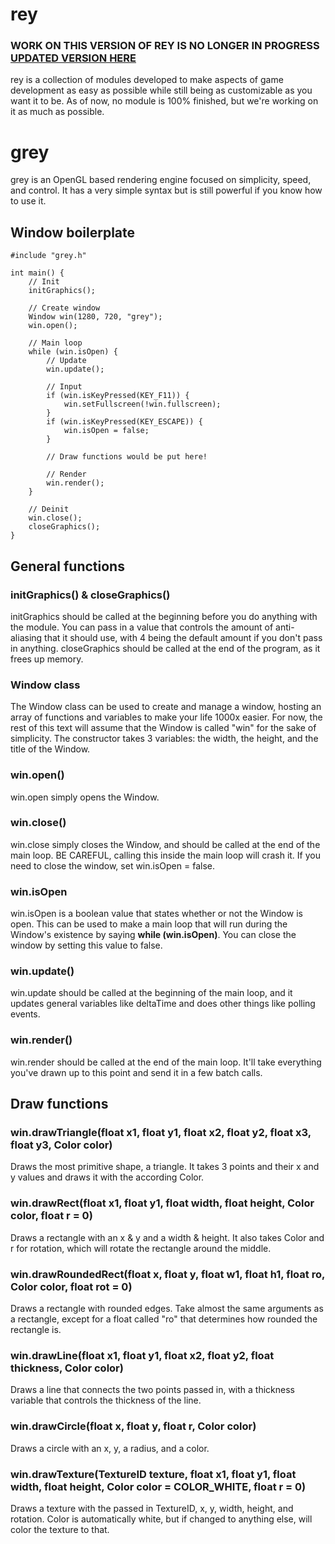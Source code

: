 # rey

### WORK ON THIS VERSION OF REY IS NO LONGER IN PROGRESS [UPDATED VERSION HERE](https://github.com/spookysword/rey)

rey is a collection of modules developed to make aspects of game development as easy as possible while still being as customizable as you want it to be. As of now, no module is 100% finished, but we're working on it as much as possible.

# grey
grey is an OpenGL based rendering engine focused on simplicity, speed, and control. It has a very simple syntax but is still powerful if you know how to use it.
## Window boilerplate

```
#include "grey.h"

int main() {
	// Init
	initGraphics();

	// Create window
	Window win(1280, 720, "grey");
	win.open();

	// Main loop
	while (win.isOpen) {
		// Update
		win.update();

		// Input
		if (win.isKeyPressed(KEY_F11)) {
			win.setFullscreen(!win.fullscreen);
		}
		if (win.isKeyPressed(KEY_ESCAPE)) {
			win.isOpen = false;
		}

		// Draw functions would be put here!

		// Render
		win.render();
	}

	// Deinit
	win.close();
	closeGraphics();
}
```

## General functions
### initGraphics() & closeGraphics()
initGraphics should be called at the beginning before you do anything with the module. You can pass in a value that controls the amount of anti-aliasing that it should use, with 4 being the default amount if you don't pass in anything. closeGraphics should be called at the end of the program, as it frees up memory.
### Window class
The Window class can be used to create and manage a window, hosting an array of functions and variables to make your life 1000x easier. For now, the rest of this text will assume that the Window is called "win" for the sake of simplicity. The constructor takes 3 variables: the width, the height, and the title of the Window.
### win.open()
win.open simply opens the Window.
### win.close()
win.close simply closes the Window, and should be called at the end of the main loop. BE CAREFUL, calling this inside the main loop will crash it. If you need to close the window, set win.isOpen = false.
### win.isOpen
win.isOpen is a boolean value that states whether or not the Window is open. This can be used to make a main loop that will run during the Window's existence by saying **while (win.isOpen)**. You can close the window by setting this value to false.
### win.update()
win.update should be called at the beginning of the main loop, and it updates general variables like deltaTime and does other things like polling events.
### win.render()
win.render should be called at the end of the main loop. It'll take everything you've drawn up to this point and send it in a few batch calls.
## Draw functions
### win.drawTriangle(float x1, float y1, float x2, float y2, float x3, float y3, Color color)
Draws the most primitive shape, a triangle. It takes 3 points and their x and y values and draws it with the according Color.
### win.drawRect(float x1, float y1, float width, float height, Color color, float r = 0)
Draws a rectangle with an x & y and a width & height. It also takes Color and r for rotation, which will rotate the rectangle around the middle.
### win.drawRoundedRect(float x, float y, float w1, float h1, float ro, Color color, float rot = 0)
Draws a rectangle with rounded edges. Take almost the same arguments as a rectangle, except for a float called "ro" that determines how rounded the rectangle is.
### win.drawLine(float x1, float y1, float x2, float y2, float thickness, Color color)
Draws a line that connects the two points passed in, with a thickness variable that controls the thickness of the line.
### win.drawCircle(float x, float y, float r, Color color)
Draws a circle with an x, y, a radius, and a color.
### win.drawTexture(TextureID texture, float x1, float y1, float width, float height, Color color = COLOR_WHITE, float r = 0)
Draws a texture with the passed in TextureID, x, y, width, height, and rotation. Color is automatically white, but if changed to anything else, will color the texture to that.
